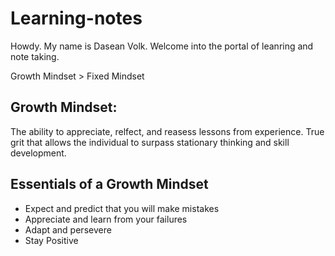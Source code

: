 # Learning-notes

Howdy. My name is Dasean Volk. Welcome into the portal of leanring and note taking.

Growth Mindset > Fixed Mindset

## Growth Mindset:
The ability to appreciate, relfect, and reasess lessons from experience. True grit that allows the individual to surpass stationary thinking and skill development. 

## Essentials of a Growth Mindset
 * Expect and predict that you will make mistakes
 * Appreciate and learn from your failures
 * Adapt and persevere 
 * Stay Positive


